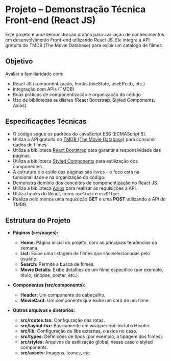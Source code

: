 # Projeto – Demonstração Técnica Front-end (React JS)

Este projeto é uma demonstração prática para avaliação de conhecimentos em desenvolvimento Front-end utilizando React JS. Ele integra a API gratuita do TMDB (The Movie Database) para exibir um catálogo de filmes.

## Objetivo

Avaliar a familiaridade com:
- React JS (componentização, hooks (useState, useEffect), etc.)
- Integração com APIs (TMDB)
- Boas práticas de componentização e organização do código
- Uso de bibliotecas auxiliares (React Bootstrap, Styled Components, Axios)

## Especificações Técnicas

- O código segue os padrões do JavaScript ES6 (ECMAScript 6).
- Utiliza a API gratuita do [TMDB (The Movie Database)](https://developer.themoviedb.org/docs/getting-started) para consumir dados de filmes.
- Utiliza a biblioteca [React Bootstrap](https://react-bootstrap.github.io/) para garantir a responsividade das páginas.
- Utiliza a biblioteca [Styled Components](https://styled-components.com/) para estilização dos componentes.
- A estrutura e o estilo das páginas são livres – o foco está na funcionalidade e na organização do código.
- Demonstra domínio dos conceitos de componentização no React JS.
- Utiliza a biblioteca [Axios](https://axios-http.com/) para realizar as requisições à API.
- Utiliza hooks do React, como `useState` e `useEffect`.
- Realiza pelo menos uma requisição **GET** e uma **POST** utilizando a API do TMDB.


## Estrutura do Projeto

- **Páginas (src/pages):**
  - **Home:** Página inicial do projeto, com as principais tendências da semana.
  - **List:** Exibe uma listagem de filmes que são selecionadas pelo usuário.
  - **Search:** Permite a busca de filmes.
  - **Movie Details:** Exibe detalhes de um filme específico (por exemplo, título, sinopse, poster, etc.).

- **Componentes (src/components):**
  - **Header:** Um componente de cabeçalho.
  - **MovieCard:** Um componente que exibe um card de um filme.

- **Outros arquivos e diretórios:**
  - **src/routes.tsx:** Configuração das rotas.
  - **src/layout.tsx:** Basicamente um wrapper que inclui o Header.
  - **src/lib:** Configuração de libs externas, o axios no caso.
  - **src/types:** Definições de tipos (por exemplo, a tipagem dos filmes).
  - **src/styles:** Arquivos de estilização global, nesse caso o styled components.
  - **src/assets:** Imagens, ícones, etc.